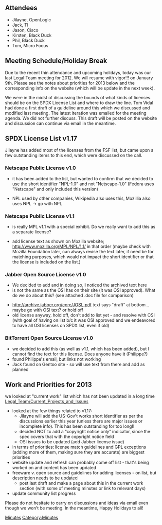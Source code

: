 ## Attendees

  - Jilayne, OpenLogic
  - Jack, TI
  - Jason, Cisco
  - Kirsten, Black Duck
  - Phil, Black Duck
  - Tom, Micro Focus

## Meeting Schedule/Holiday Break

Due to the recent thin attendance and upcoming holidays, today was our
last Legal Team meeting for 2012. We will resume with vigor\!\!\! on
January 9th. Please see the notes about priorities for 2013 below and
the corresponding info on the website (which will be update in the next
week).

We were in the midst of discussing the bounds of what kinds of licenses
should be on the SPDX License List and where to draw the line. Tom Vidal
had done a first draft of a guideline around this which we discussed and
modified last meeting. The latest iteration was emailed for the meeting
agenda. We did not further discuss. This draft will be posted on the
website and discussion can continue via email in the meantime.

## SPDX License List v1.17

Jilayne has added most of the licenses from the FSF list, but came upon
a few outstanding items to this end, which were discussed on the call.

### Netscape Public License v1.0

  - it has been added to the list, but wanted to confirm that we decided
    to use the short identifier "NPL-1.0" and not "Netscape-1.0" (Fedora
    uses "Netscape" and only included this version)

<!-- end list -->

  - NPL used by other companies, Wikipedia also uses this, Mozillia also
    uses NPL → go with NPL

### Netscape Public License v1.1

  - is really MPL v1.1 with a special exhibit. Do we really want to add
    this as a separate license?

<!-- end list -->

  - add license text as shown on Mozilla website;
    <http://www.mozilla.org/MPL/NPL/1.1/> in that order (maybe check
    with Mozilla Foundation later, can always revise the text later, if
    need be for matching purposes, which would not impact the short
    identifier or that the license is included on the list.)

### Jabber Open Source License v1.0

  - We decided to add and in doing so, I noticed the archived text here
  - is not the same as the OSI has on their site (it was OSI approved).
    What do we do about this? (see attached .doc file for comparison)

<!-- end list -->

  - <http://archive.jabber.org/core/JOSL.pdf> text says "draft" at
    bottom... maybe go with OSI text? or hold off
  - old license anyway, hold off, don't add to list yet - and resolve
    with OSI (with goal of having on list b/c it was OSI approved and we
    endeavored to have all OSI licenses on SPDX list, even if old)

### BitTorrent Open Source License v1.0

  - we decided to add this (as well as v1.1, which has been added), but
    I cannot find the text for this license. Does anyone have it
    (Philippe?)
  - found Philippe's email, but links not working
  - Jack found on Gentoo site - so will use text from there and add as
    planned

## Work and Priorities for 2013

we looked at "current work" list which has not been updated in a long
time
[Legal\_Team/Current\_Projects\_and\_Issues](Legal_Team/Current_Projects_and_Issues "wikilink")

  - looked at the few things related to v1.17:
      - Jilayne will add the US-Gov't works short identifier as per the
        discussions earlier this year (unless there are major issues or
        incomplete info). This has been outstanding for too long\!\!
      - decided NOT to add a "copyright notice only" indicator, since
        the spec covers that with the copyright notice field
      - OSI issues to be updated (add Jabber license issue)
  - in terms of priorities: license match guidelines and GPL exceptions
    (adding more of them, making sure they are accurate) are biggest
    priorities
  - website update and refresh can probably come off list - that's being
    worked on and content has been updated
  - freeware v. open source and guidelines for adding licenses - on
    list, but description needs to be updated
      - post last draft and make a page about this in the current work
        section (with some of meeting minutes or link to relevant days)
  - update community list progress

Please do not hesitate to carry on discussions and ideas via email even
though we won't be meeting. In the meantime, Happy Holidays to all\!

[Minutes](Category:Legal "wikilink")
[Category:Minutes](Category:Minutes "wikilink")
